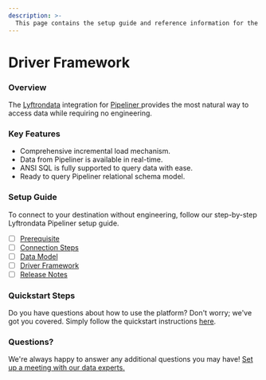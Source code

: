 ```yaml
---
description: >-
  This page contains the setup guide and reference information for the Pipeliner source connector.
---
```


# Driver Framework

### Overview

The [Lyftrondata](https://www.lyftrondata.com/) integration for [Pipeliner](https://www.lyftrondata.com/integration/pipeliner/)[ ](https://www.lyftrondata.com/integration/pipeliner/)provides the most natural way to access data while requiring no engineering.

### Key Features

* Comprehensive incremental load mechanism.
* Data from Pipeliner is available in real-time.&#x20;
* ANSI SQL is fully supported to query data with ease.
* Ready to query Pipeliner relational schema model.

### Setup Guide

To connect to your destination without engineering, follow our step-by-step Lyftrondata Pipeliner setup guide.

* [ ] [Prerequisite](../../sales-analytics/pipeliner/prerequisite.md)
* [ ] [Connection Steps](../../sales-analytics/pipeliner/connection-steps.md)
* [ ] [Data Model](../../sales-analytics/pipeliner/data-model/)
* [ ] [Driver Framework](../../sales-analytics/pipeliner/driver-framework/)
* [ ] [Release Notes](../../sales-analytics/pipeliner/release-notes.md)

### Quickstart Steps

Do you have questions about how to use the platform? Don't worry; we've got you covered. Simply follow the quickstart instructions [here](../../../quickstart-steps.md).

### Questions? <a href="#questions" id="questions"></a>

We're always happy to answer any additional questions you may have! [Set up a meeting with our data experts.](https://www.lyftrondata.com/book-a-meeting/)


